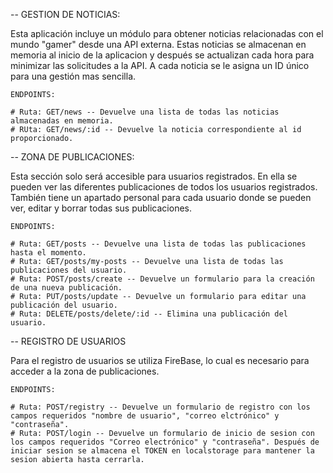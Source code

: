 -- GESTION DE NOTICIAS:

Esta aplicación incluye un módulo para obtener noticias relacionadas con el mundo "gamer" desde una API externa. Estas noticias se almacenan en memoria al inicio de la aplicacion y después se actualizan cada hora para minimizar las solicitudes a la API. A cada noticia se le asigna un ID único para una gestión mas sencilla.

    ENDPOINTS:

    # Ruta: GET/news -- Devuelve una lista de todas las noticias almacenadas en memoria.
    # RUta: GET/news/:id -- Devuelve la noticia correspondiente al id proporcionado.

-- ZONA DE PUBLICACIONES:

Esta sección solo será accesible para usuarios registrados. En ella se pueden ver las diferentes publicaciones de todos los usuarios registrados. También tiene un apartado personal para cada usuario donde se pueden ver, editar y borrar todas sus publicaciones.

    ENDPOINTS:

    # Ruta: GET/posts -- Devuelve una lista de todas las publicaciones hasta el momento.
    # Ruta: GET/posts/my-posts -- Devuelve una lista de todas las publicaciones del usuario.
    # Ruta: POST/posts/create -- Devuelve un formulario para la creación de una nueva publicación.
    # Ruta: PUT/posts/update -- Devuelve un formulario para editar una publicación del usuario.
    # Ruta: DELETE/posts/delete/:id -- Elimina una publicación del usuario.

-- REGISTRO DE USUARIOS

Para el registro de usuarios se utiliza FireBase, lo cual es necesario para acceder a la zona de publicaciones.

    ENDPOINTS:

    # Ruta: POST/registry -- Devuelve un formulario de registro con los campos requeridos "nombre de usuario", "correo elctrónico" y "contraseña".
    # Ruta: POST/login -- Devuelve un formulario de inicio de sesion con los campos requeridos "Correo electrónico" y "contraseña". Después de iniciar sesion se almacena el TOKEN en localstorage para mantener la sesion abierta hasta cerrarla.
